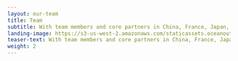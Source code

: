 ```yaml
---
layout: our-team
title: Team
subtitle: With team members and core partners in China, France, Japan, Mexico, Spain, South Korea, Taiwan and the United States, we are fish and seafood market experts — seafood harvesters, scientists, entrepreneurs and conservationists.
landing-image: https://s3-us-west-2.amazonaws.com/staticassets.oceanoutcomes.org/rollover+images/our-team-hover.jpg
teaser-text: With team members and core partners in China, France, Japan, Mexico, Spain, South Korea, Taiwan and the United States, we are fish and seafood market experts — seafood harvesters, scientists, entrepreneurs and conservationists.
weight: 2
---
```

